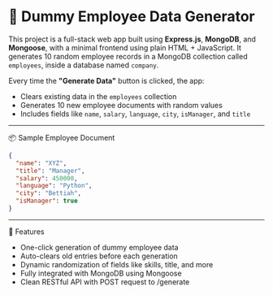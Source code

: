 # 🧪 Dummy Employee Data Generator

This project is a full-stack web app built using **Express.js**, **MongoDB**, and **Mongoose**, with a minimal frontend using plain HTML + JavaScript. It generates 10 random employee records in a MongoDB collection called `employees`, inside a database named `company`.

Every time the **"Generate Data"** button is clicked, the app:
- Clears existing data in the `employees` collection
- Generates 10 new employee documents with random values
- Includes fields like `name`, `salary`, `language`, `city`, `isManager`, and `title`

---

📦 Sample Employee Document

```json
{
  "name": "XYZ",
  "title": "Manager",
  "salary": 450000,
  "language": "Python",
  "city": "Bettiah",
  "isManager": true
}

```
---
🚀 Features

- One-click generation of dummy employee data
- Auto-clears old entries before each generation
- Dynamic randomization of fields like skills, title, and more
- Fully integrated with MongoDB using Mongoose
- Clean RESTful API with POST request to /generate
